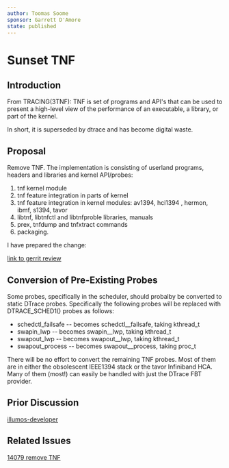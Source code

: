 ```yaml
---
author: Toomas Soome
sponsor: Garrett D'Amore
state: published
---
```


# Sunset TNF

## Introduction

From TRACING(3TNF):
TNF is set of programs and API's that can be used to present a high-level view of the performance of an executable, a library, or part of the kernel.

In short, it is superseded by dtrace and has become digital waste.

## Proposal

Remove TNF. The implementation is consisting of userland programs, headers and libraries and kernel API/probes:

1. tnf kernel module
2. tnf feature integration in parts of kernel
3. tnf feature integration in kernel modules: av1394, hci1394 , hermon, ibmf, s1394, tavor
4. libtnf, libtnfctl and libtnfproble libraries, manuals
5. prex, tnfdump and tnfxtract commands
6. packaging.

I have prepared the change:

[link to gerrit review](https://code.illumos.org/c/illumos-gate/+/1707)

## Conversion of Pre-Existing Probes

Some probes, specifically in the scheduler, should probalby be converted to static DTrace probes.
Specifically the following probes will be replaced with DTRACE_SCHED1() probes as follows:

* schedctl_failsafe -- becomes schedctl__failsafe, taking kthread_t
* swapin_lwp -- becomes swapin__lwp, taking kthread_t
* swapout_lwp -- becomes swapout__lwp, taking kthread_t
* swapout_process -- becomes swapout__process, taking proc_t

There will be no effort to convert the remaining TNF probes.
Most of them are in either the obsolescent IEEE1394 stack or the tavor Infiniband HCA.
Many of them (most!) can easily be handled with just the DTrace FBT provider.

## Prior Discussion

[illumos-developer](https://illumos.topicbox.com/groups/developer/T35ec4a1cf45f3206-Me7b3ac7e1ca6b0c8ac78b971/tnf)

## Related Issues

[14079 remove TNF](https://www.illumos.org/issues/14079)
